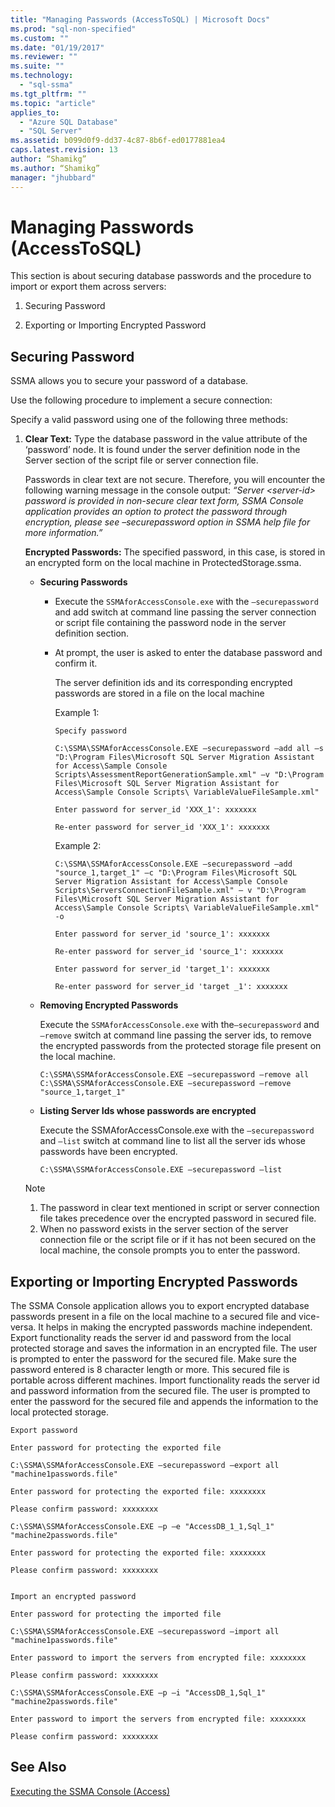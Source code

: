 ```yaml
---
title: "Managing Passwords (AccessToSQL) | Microsoft Docs"
ms.prod: "sql-non-specified"
ms.custom: ""
ms.date: "01/19/2017"
ms.reviewer: ""
ms.suite: ""
ms.technology: 
  - "sql-ssma"
ms.tgt_pltfrm: ""
ms.topic: "article"
applies_to: 
  - "Azure SQL Database"
  - "SQL Server"
ms.assetid: b099d0f9-dd37-4c87-8b6f-ed0177881ea4
caps.latest.revision: 13
author: “Shamikg”
ms.author: “Shamikg”
manager: "jhubbard"
---
```

# Managing Passwords (AccessToSQL)
This section is about securing database passwords and the procedure to import or export them across servers:  
  
1.  Securing Password  
  
2.  Exporting or Importing Encrypted Password  
  
## Securing Password  
SSMA allows you to secure your password of a database.  
  
Use the following procedure to implement a secure connection:  
  
Specify a valid password using one of the following three methods:  
  
1.  **Clear Text:** Type the database password in the value attribute of the ‘password’ node. It is found under the server definition node in the Server section of the script file or server connection file.  
  
    Passwords in clear text are not secure. Therefore, you will encounter the following warning message in the console output: *“Server &lt;server-id&gt; password is provided in non-secure clear text form, SSMA Console application provides an option to protect the password through encryption, please see –securepassword option in SSMA help file for more information.”*  
  
    **Encrypted Passwords:** The specified password, in this case, is stored in an encrypted form on the local machine in ProtectedStorage.ssma.  
  
    -   **Securing Passwords**  
  
        -   Execute the `SSMAforAccessConsole.exe` with the `–securepassword` and add switch at command line passing the server connection or script file containing the password node in the server definition section.  
  
        -   At prompt, the user is asked to enter the database password and confirm it.  
  
            The server definition ids and its corresponding encrypted passwords are stored in a file on the local machine  
  
            Example 1:
            
                Specify password
                
                C:\SSMA\SSMAforAccessConsole.EXE –securepassword –add all –s "D:\Program Files\Microsoft SQL Server Migration Assistant for Access\Sample Console Scripts\AssessmentReportGenerationSample.xml" –v "D:\Program Files\Microsoft SQL Server Migration Assistant for Access\Sample Console Scripts\ VariableValueFileSample.xml"
                
                Enter password for server_id 'XXX_1': xxxxxxx
                
                Re-enter password for server_id 'XXX_1': xxxxxxx  
            
            Example 2:
            
                C:\SSMA\SSMAforAccessConsole.EXE –securepassword –add "source_1,target_1" –c "D:\Program Files\Microsoft SQL Server Migration Assistant for Access\Sample Console Scripts\ServersConnectionFileSample.xml" – v "D:\Program Files\Microsoft SQL Server Migration Assistant for Access\Sample Console Scripts\ VariableValueFileSample.xml" -o
                
                Enter password for server_id 'source_1': xxxxxxx
                
                Re-enter password for server_id 'source_1': xxxxxxx
                
                Enter password for server_id 'target_1': xxxxxxx
                
                Re-enter password for server_id 'target _1': xxxxxxx  
  
    -   **Removing Encrypted Passwords**  
  
        Execute the `SSMAforAccessConsole.exe` with the`–securepassword` and `–remove` switch at command line passing the server ids, to remove the encrypted passwords from the protected storage file present on the local machine.  
  
            C:\SSMA\SSMAforAccessConsole.EXE –securepassword –remove all
            C:\SSMA\SSMAforAccessConsole.EXE –securepassword –remove "source_1,target_1"  
  
    -   **Listing Server Ids whose passwords are encrypted**  
  
        Execute the SSMAforAccessConsole.exe with the `–securepassword` and `–list` switch at command line to list all the server ids whose passwords have been encrypted.  
  
            C:\SSMA\SSMAforAccessConsole.EXE –securepassword –list  
  
    > [!NOTE]  
    > 1.  The password in clear text mentioned in script or server connection file takes precedence over the encrypted password in secured file.  
    > 2.  When no password exists in the server section of the server connection file or the script file or if it has not been secured on the local machine, the console prompts you to enter the password.  
  
## Exporting or Importing Encrypted Passwords  
The SSMA Console application allows you to export encrypted database passwords present in a file on the local machine to a secured file and vice-versa. It helps in making the encrypted passwords machine independent. Export functionality reads the server id and password from the local protected storage and saves the information in an encrypted file. The user is prompted to enter the password for the secured file. Make sure the password entered is 8 character length or more. This secured file is portable across different machines. Import functionality reads the server id and password information from the secured file. The user is prompted to enter the password for the secured file and appends the information to the local protected storage.  


    Export password
    
    Enter password for protecting the exported file
    
    C:\SSMA\SSMAforAccessConsole.EXE –securepassword –export all "machine1passwords.file"
    
    Enter password for protecting the exported file: xxxxxxxx
    
    Please confirm password: xxxxxxxx
    
    C:\SSMA\SSMAforAccessConsole.EXE –p –e "AccessDB_1_1,Sql_1" "machine2passwords.file"
    
    Enter password for protecting the exported file: xxxxxxxx
    
    Please confirm password: xxxxxxxx  


    Import an encrypted password
    
    Enter password for protecting the imported file
    
    C:\SSMA\SSMAforAccessConsole.EXE –securepassword –import all "machine1passwords.file"
    
    Enter password to import the servers from encrypted file: xxxxxxxx
    
    Please confirm password: xxxxxxxx
    
    C:\SSMA\SSMAforAccessConsole.EXE –p –i "AccessDB_1,Sql_1" "machine2passwords.file"
    
    Enter password to import the servers from encrypted file: xxxxxxxx
    
    Please confirm password: xxxxxxxx  
  
## See Also  
[Executing the SSMA Console (Access)](http://msdn.microsoft.com/en-us/aa1bf665-8dc0-4259-b36f-46ae67197a43)  
  
